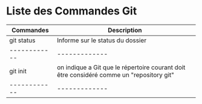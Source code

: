 Liste des Commandes Git
==

Commandes | Description
------------ | -------------
git status | Informe sur le status du dossier
------------ | -------------
git init | on indique a Git que le répertoire courant doit être considéré comme un "repository git"
------------ | -------------
